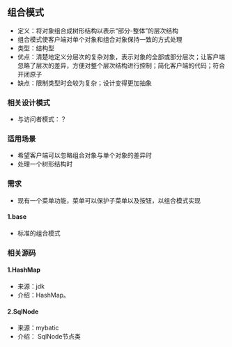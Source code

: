 ## 组合模式
* 定义：将对象组合成树形结构以表示“部分-整体”的层次结构
* 组合模式使客户端对单个对象和组合对象保持一致的方式处理
* 类型：结构型
* 优点：清楚地定义分层次的复杂对象，表示对象的全部或部分层次；让客户端忽略了层次的差异，方便对整个层次结构进行控制；简化客户端的代码；符合开闭原子
* 缺点：限制类型时会较为复杂；设计变得更加抽象

### 相关设计模式
* 与访问者模式：？

### 适用场景
* 希望客户端可以忽略组合对象与单个对象的差异时
* 处理一个树形结构时

### 需求

* 现有一个菜单功能，菜单可以保护子菜单以及按钮，以组合模式实现

#### 1.base
* 标准的组合模式

### 相关源码
#### 1.HashMap
* 来源：jdk
* 介绍：HashMap。
#### 2.SqlNode
* 来源：mybatic
* 介绍： SqlNode节点类
